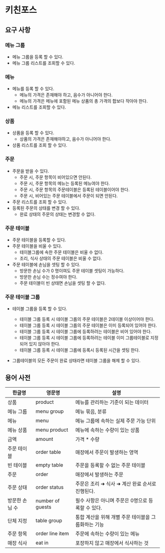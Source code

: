 # 키친포스

## 요구 사항

### 메뉴 그룹

- 메뉴 그룹을 등록 할 수 있다.
- 메뉴 그룹 리스트를 조회할 수 있다.

### 메뉴

- 메뉴를 등록 할 수 있다.
  - 메뉴의 가격은 존재해야 하고, 음수가 아니어야 한다.
  - 메뉴의 가격은 메뉴에 포함된 메뉴 상품의 총 가격의 합보다 작아야 한다.
- 메뉴 리스트를 조회할 수 있다.

### 상품

- 상품을 등록 할 수 있다.
  - 상품의 가격은 존재해야하고, 음수가 아니어야 한다.
- 상품 리스트를 조회 할 수 있다.

### 주문

- 주문을 받을 수 있다.
  - 주문 시, 주문 항목이 비어있으면 안된다.
  - 주문 시, 주문 항목의 메뉴는 등록된 메뉴여야 한다.
  - 주문 시, 주문 항목의 주문테이블은 등록된 테이블이어야 한다.
  - 주문 시, 비어있는 주문 테이블에서 주문이 되면 안된다.
- 주문 리스트를 조회 할 수 있다.
- 등록된 주문의 상태를 변경 할 수 있다.
  - 완료 상태의 주문의 상태는 변경할 수 없다.

### 주문 테이블

- 주문 테이블을 등록할 수 있다.
- 주문 테이블을 비울 수 있다.
  - 테이블그룹에 속한 주문 테이블은 비울 수 없다.
  - 조리, 식사 상태의 주문 테이블은 비울 수 없다.
- 주문 테이블에 손님을 셋팅 할 수 있다.
  - 방문한 손님 수가 0 명이여도 주문 테이블 셋팅이 가능하다.
  - 방문한 손님 수는 정수여야 한다.
  - 주문 테이블이 빈 상태면 손님을 셋팅 할 수 없다.

### 주문 테이블 그룹

- 테이블 그룹을 등록 할 수 있다.

  - 테이블 그룹 등록 시 테이블 그룹의 주문 테이블은 2테이블 이상이어야 한다.
  - 테이블 그룹 등록 시 테이블 그룹의 주문 테이블은 이미 등록되어 있어야 한다.
  - 테이블 그룹 등록 시 테이블 그룹에 등록하려는 테이블은 비어 있어야 한다.
  - 테이블 그룹 등록 시 테이블 그룹에 등록하려는 테이블 이미 그룹테이블로 지정되어 있지 않아야 한다.
  - 테이블 그룹 등록 시 테이블 그룹에 등록시 등록된 시간을 셋팅 한다.

- 그룹테이블의 모든 주문이 완료 상태라면 테이블 그룹을 해제 할 수 있다.

  

## 용어 사전

| 한글명 | 영문명 | 설명 |
| --- | --- | --- |
| 상품 | product | 메뉴를 관리하는 기준이 되는 데이터 |
| 메뉴 그룹 | menu group | 메뉴 묶음, 분류 |
| 메뉴 | menu | 메뉴 그룹에 속하는 실제 주문 가능 단위 |
| 메뉴 상품 | menu product | 메뉴에 속하는 수량이 있는 상품 |
| 금액 | amount | 가격 * 수량 |
| 주문 테이블 | order table | 매장에서 주문이 발생하는 영역 |
| 빈 테이블 | empty table | 주문을 등록할 수 없는 주문 테이블 |
| 주문 | order | 매장에서 발생하는 주문 |
| 주문 상태 | order status | 주문은 조리 ➜ 식사 ➜ 계산 완료 순서로 진행된다. |
| 방문한 손님 수 | number of guests | 필수 사항은 아니며 주문은 0명으로 등록할 수 있다. |
| 단체 지정 | table group | 통합 계산을 위해 개별 주문 테이블을 그룹화하는 기능 |
| 주문 항목 | order line item | 주문에 속하는 수량이 있는 메뉴 |
| 매장 식사 | eat in | 포장하지 않고 매장에서 식사하는 것 |




